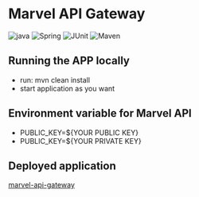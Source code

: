 # Marvel API Gateway

![java](https://img.shields.io/badge/Java-11-green?style=plastic&logo=java)
![Spring](https://img.shields.io/badge/Spring-2.4+-green?style=plastic&logo=spring)
![JUnit](https://img.shields.io/badge/JUnit-5-green?style=plastic&)
![Maven](https://img.shields.io/badge/Maven-gray?style=plastic)


## Running the APP locally

* run: mvn clean install
* start application as you want

## Environment variable for Marvel API
* PUBLIC_KEY=${YOUR PUBLIC KEY}
* PUBLIC_KEY=${YOUR PRIVATE KEY}

## Deployed application
[marvel-api-gateway](https://marvel-api-gateway.herokuapp.com/marvel/swagger-ui.html)



